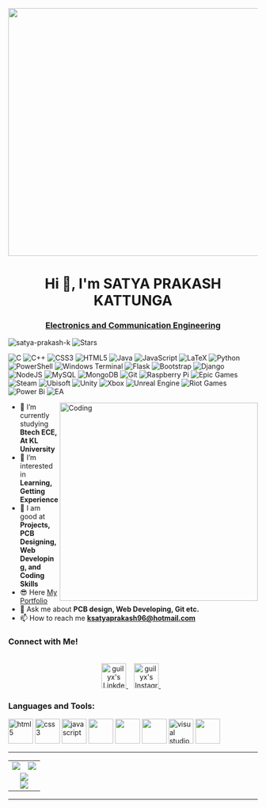 <img height="500" width="1000" src="https://media0.giphy.com/media/v1.Y2lkPTc5MGI3NjExbzF5ZmNwbG5pNHV5OWFkNmphZGhkc202Z3d5YjF3YXp3em9vbGZpYiZlcD12MV9pbnRlcm5hbF9naWZfYnlfaWQmY3Q9Zw/jtXRDVzaCPXSynUz7h/giphy.gif">

<h1 align="center">Hi 👋, I'm SATYA PRAKASH KATTUNGA</h1>


<h3 align="center"><u>Electronics and Communication Engineering</u></h3>



<p align="left"> <img src="https://komarev.com/ghpvc/?username=satya-prakash-k&label=Profile%20views&color=0e75b6&style=flat" alt="satya-prakash-k" />
<img alt="Stars" src="https://img.shields.io/github/stars/thmsgbrt/react-simple-pull-to-refresh?style=flat-square&labelColor=343b41"/>
 
 ![C](https://img.shields.io/badge/c-%2300599C.svg?style=for-the-badge&logo=c&logoColor=white) ![C++](https://img.shields.io/badge/c++-%2300599C.svg?style=for-the-badge&logo=c%2B%2B&logoColor=white) ![CSS3](https://img.shields.io/badge/css3-%231572B6.svg?style=for-the-badge&logo=css3&logoColor=white) ![HTML5](https://img.shields.io/badge/html5-%23E34F26.svg?style=for-the-badge&logo=html5&logoColor=white) ![Java](https://img.shields.io/badge/java-%23ED8B00.svg?style=for-the-badge&logo=openjdk&logoColor=white) ![JavaScript](https://img.shields.io/badge/javascript-%23323330.svg?style=for-the-badge&logo=javascript&logoColor=%23F7DF1E) ![LaTeX](https://img.shields.io/badge/latex-%23008080.svg?style=for-the-badge&logo=latex&logoColor=white) ![Python](https://img.shields.io/badge/python-3670A0?style=for-the-badge&logo=python&logoColor=ffdd54) ![PowerShell](https://img.shields.io/badge/PowerShell-%235391FE.svg?style=for-the-badge&logo=powershell&logoColor=white) ![Windows Terminal](https://img.shields.io/badge/Windows%20Terminal-%234D4D4D.svg?style=for-the-badge&logo=windows-terminal&logoColor=white) ![Flask](https://img.shields.io/badge/flask-%23000.svg?style=for-the-badge&logo=flask&logoColor=white) ![Bootstrap](https://img.shields.io/badge/bootstrap-%238511FA.svg?style=for-the-badge&logo=bootstrap&logoColor=white) ![Django](https://img.shields.io/badge/django-%23092E20.svg?style=for-the-badge&logo=django&logoColor=white) ![NodeJS](https://img.shields.io/badge/node.js-6DA55F?style=for-the-badge&logo=node.js&logoColor=white) ![MySQL](https://img.shields.io/badge/mysql-4479A1.svg?style=for-the-badge&logo=mysql&logoColor=white) ![MongoDB](https://img.shields.io/badge/MongoDB-%234ea94b.svg?style=for-the-badge&logo=mongodb&logoColor=white) ![Git](https://img.shields.io/badge/git-%23F05033.svg?style=for-the-badge&logo=git&logoColor=white) ![Raspberry Pi](https://img.shields.io/badge/-Raspberry_Pi-C51A4A?style=for-the-badge&logo=Raspberry-Pi) ![Epic Games](https://img.shields.io/badge/epicgames-%23313131.svg?style=for-the-badge&logo=epicgames&logoColor=white) ![Steam](https://img.shields.io/badge/steam-%23000000.svg?style=for-the-badge&logo=steam&logoColor=white) ![Ubisoft](https://img.shields.io/badge/Ubisoft-%23F5F5F5.svg?style=for-the-badge&logo=Ubisoft&logoColor=black) ![Unity](https://img.shields.io/badge/unity-%23000000.svg?style=for-the-badge&logo=unity&logoColor=white) ![Xbox](https://img.shields.io/badge/xbox-%23107C10.svg?style=for-the-badge&logo=xbox&logoColor=white) ![Unreal Engine](https://img.shields.io/badge/unrealengine-%23313131.svg?style=for-the-badge&logo=unrealengine&logoColor=white) ![Riot Games](https://img.shields.io/badge/riotgames-D32936.svg?style=for-the-badge&logo=riotgames&logoColor=white) ![Power Bi](https://img.shields.io/badge/power_bi-F2C811?style=for-the-badge&logo=powerbi&logoColor=black) ![EA](https://img.shields.io/badge/ea-%23000000.svg?style=for-the-badge&logo=ea&logoColor=white)
</p>
<img align="right" alt="Coding" width="400" src="https://media3.giphy.com/media/v1.Y2lkPTc5MGI3NjExcnNkaW11dTE3aGI3YW96ejd6NWxjNmhnbzJvZGc3dHVpcXFjdGl4eSZlcD12MV9pbnRlcm5hbF9naWZfYnlfaWQmY3Q9Zw/HBfRwUx1OUxySiu27N/giphy.gif">


- 🔭 I’m currently studying **Btech ECE, At KL University**
- 🌱 I’m interested in  **Learning, Getting Experience**
- 📝 I am good at **Projects, PCB Designing, Web Developing, and Coding Skills**
- 😎 Here [My Portfolio](https://github.com/Satya-Prakash-K/Satya-Prakash-K.git)  
- 💬 Ask me about **PCB design, Web Developing, Git etc.**
- 📫 How to reach me **ksatyaprakash96@hotmail.com**

 
<h3>Connect with Me!</h3>
<p align="center">
<br/>
<a href="https://www.linkedin.com/in/k-satya-prakash/">
  <img alt="guilyx's LinkdeIN" width="50px" src="https://user-images.githubusercontent.com/57393186/151711211-5c29f763-d28a-4b7a-a741-1f8c0dd2fe0e.png" />
</a>&nbsp;&nbsp;
<a href="https://www.instagram.com/sa____t__ya/">
  <img alt="guilyx's Instagram" width="50px" src="https://user-images.githubusercontent.com/57393186/151711168-f5cc60d2-c486-46f1-bc23-c740b719d80d.png" />
</a>&nbsp;&nbsp;
</p>

<h3 align="left">Languages and Tools:</h3>

<span>
   <img alt="html5" width="50px" src="https://img.icons8.com/color/240/000000/html-5.png">
   <img alt="css3" width="50px" src="https://img.icons8.com/color/240/000000/css3.png">
   <img alt="javascript" width="50px" src="https://img.icons8.com/color/240/000000/javascript.png" />
   <img src ="https://img.icons8.com/fluency/512/c-programming.png" width="50px"/>
   <img src = "https://img.icons8.com/color/2x/c-plus-plus-logo.png" width="50px"/>
  <img src="https://img.icons8.com/color/64/000000/git.png" width="50px"/>
  <img alt="visual studio code" width="50px" src="https://img.icons8.com/fluent/240/000000/visual-studio-code-2019.png" />  
  <img src="https://img.icons8.com/color/64/000000/python--v1.png" width="50px" />
  
</span>

<hr>

<table align="center">
  <tr>
    <td valign="top">
      <img src="https://github-readme-stats.vercel.app/api?username=Satya-Prakash-K&theme=transparent&show_icons=true&hide_border=true&count_private=true" />
    </td>
    <td valign="top">
      <img src="https://github-readme-stats.vercel.app/api/top-langs/?username=Satya-Prakash-K&theme=transparent&show_icons=true&hide_border=true&layout=compact" />
    </td>
  </tr>

  <tr>
    <td colspan="2" align="center">
      <img src="https://github-contributor-stats.vercel.app/api?username=Satya-Prakash-K&limit=5&theme=transparent&combine_all_yearly_contributions=true&hide_border=true" />
      <br>
      <img src="https://git-hub-streak-stats.vercel.app?user=Satya-Prakash-K&theme=transparent&hide_border=true" />
    </td>
  </tr>
</table>

<hr>
